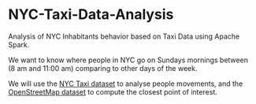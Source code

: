 # NYC-Taxi-Data-Analysis
Analysis of NYC Inhabitants behavior based on Taxi Data using Apache Spark.

We want to know where people in NYC go on Sundays mornings between (8 am and 11:00 am) comparing to other days of the week. 

We will use the <a href="https://chriswhong.com/open-data/foil_nyc_taxi/">NYC Taxi dataset</a> to analyse people movements, and the <a href="http://www.openstreetmap.org/about">OpenStreetMap dataset</a> to compute the closest point of interest.
